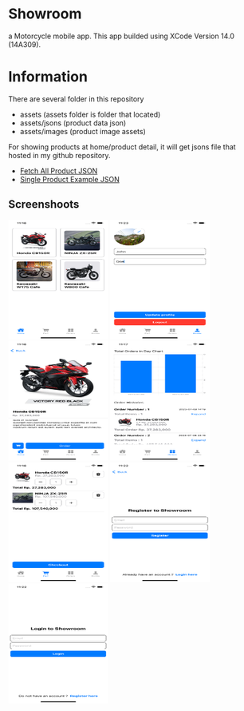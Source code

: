 # Showroom

a Motorcycle mobile app. This app builded using XCode Version 14.0 (14A309).

# Information

There are several folder in this repository

- assets (assets folder is folder that located)
- assets/jsons (product data json)
- assets/images (product image assets)

For showing products at home/product detail, it will get jsons file that hosted in my github repository.

- <a href="https://github.com/nandanurseptama/Showroom_Projects/blob/master/assets/jsons/fetch_all_products.json?raw=true">Fetch All Product JSON</a>
- <a href="https://github.com/nandanurseptama/Showroom_Projects/blob/master/assets/jsons/product_1.json?raw=true">Single Product Example JSON</a>


## Screenshoots

<img src="readme_assets/home_screen.png" alt="Home Screen" width="200px" height="240px"></img>
<img src="readme_assets/profile_screen.png" alt="Profile Screen" width="200px" height="240px"></img>
<img src="readme_assets/product_screen.png" alt="Product Screen" width="200px" height="240px"></img>
<img src="readme_assets/orders_screen.png" alt="Orders Screen" width="200px" height="240px"></img>
<img src="readme_assets/cart_screen.png" alt="Cart Screen" width="200px" height="240px"></img>
<img src="readme_assets/register_screen.png" alt="Register Screen" width="200px" height="240px"></img>
<img src="readme_assets/login_screen.png" alt="Login Screen" width="200px" height="240px"></img>